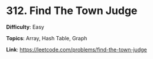 # 312. Find The Town Judge

**Difficulty**: Easy

**Topics**: Array, Hash Table, Graph

**Link**: https://leetcode.com/problems/find-the-town-judge
